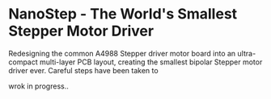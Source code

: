 # NanoStep - The World's Smallest Stepper Motor Driver
Redesigning the common A4988 Stepper driver motor board into an ultra-compact multi-layer PCB layout, creating the smallest bipolar Stepper motor driver ever.
Careful steps have been taken to 


wrok in progress..

